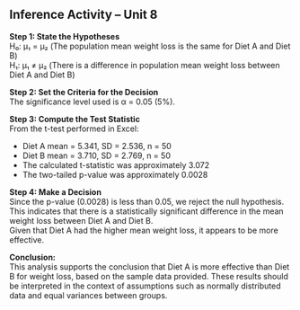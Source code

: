 ## Inference Activity – Unit 8

**Step 1: State the Hypotheses**  
H₀: μ₁ = μ₂ (The population mean weight loss is the same for Diet A and Diet B)  
H₁: μ₁ ≠ μ₂ (There is a difference in population mean weight loss between Diet A and Diet B)

**Step 2: Set the Criteria for the Decision**  
The significance level used is α = 0.05 (5%).

**Step 3: Compute the Test Statistic**  
From the t-test performed in Excel:  
- Diet A mean = 5.341, SD = 2.536, n = 50  
- Diet B mean = 3.710, SD = 2.769, n = 50  
- The calculated t-statistic was approximately 3.072  
- The two-tailed p-value was approximately 0.0028

**Step 4: Make a Decision**  
Since the p-value (0.0028) is less than 0.05, we reject the null hypothesis.  
This indicates that there is a statistically significant difference in the mean weight loss between Diet A and Diet B.  
Given that Diet A had the higher mean weight loss, it appears to be more effective.

**Conclusion:**  
This analysis supports the conclusion that Diet A is more effective than Diet B for weight loss, based on the sample data provided. These results should be interpreted in the context of assumptions such as normally distributed data and equal variances between groups.
